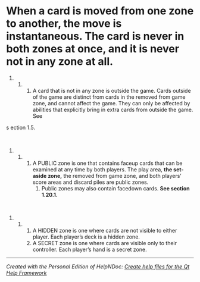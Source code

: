 # When a card is moved from one zone to another, the move is instantaneous. The card is never in both zones at once, and it is never not in any zone at all.

1. &nbsp;
   1. &nbsp;
      1. A card that is not in any zone is outside the game. Cards outside of the game are distinct from cards in the removed from game zone, and cannot affect the game. They can only be affected by abilities that explicitly bring in extra cards from outside the game. See

s ection 1.5.

&nbsp;

1. &nbsp;
   1. &nbsp;
      1. A PUBLIC zone is one that contains faceup cards that can be examined at any time by both players. The play area, **the set-aside zone,** the removed from game zone, and both players’ score areas and discard piles are public zones.
         1. Public zones may also contain facedown cards. **See section 1.20.1.**

&nbsp;

1. &nbsp;
   1. &nbsp;
      1. A HIDDEN zone is one where cards are not visible to either player. Each player’s deck is a hidden zone.
      1. A SECRET zone is one where cards are visible only to their controller. Each player’s hand is a secret zone.

***
_Created with the Personal Edition of HelpNDoc: [Create help files for the Qt Help Framework](<https://www.helpndoc.com/feature-tour/create-help-files-for-the-qt-help-framework>)_
